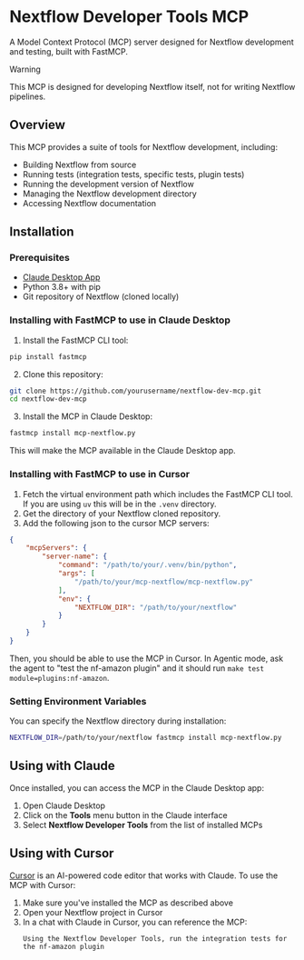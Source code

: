 # Nextflow Developer Tools MCP

A Model Context Protocol (MCP) server designed for Nextflow development and testing, built with FastMCP.

> [!WARNING]
> This MCP is designed for developing Nextflow itself, not for writing Nextflow pipelines.

## Overview

This MCP provides a suite of tools for Nextflow development, including:

- Building Nextflow from source
- Running tests (integration tests, specific tests, plugin tests)
- Running the development version of Nextflow
- Managing the Nextflow development directory
- Accessing Nextflow documentation

## Installation

### Prerequisites

- [Claude Desktop App](https://claude.ai/desktop)
- Python 3.8+ with pip
- Git repository of Nextflow (cloned locally)

### Installing with FastMCP to use in Claude Desktop

1. Install the FastMCP CLI tool:

```bash
pip install fastmcp
```

2. Clone this repository:

```bash
git clone https://github.com/yourusername/nextflow-dev-mcp.git
cd nextflow-dev-mcp
```

3. Install the MCP in Claude Desktop:

```bash
fastmcp install mcp-nextflow.py
```

This will make the MCP available in the Claude Desktop app.

### Installing with FastMCP to use in Cursor

1. Fetch the virtual environment path which includes the FastMCP CLI tool. If you are using `uv` this will be in the `.venv` directory.
1. Get the directory of your Nextflow cloned repository.
1. Add the following json to the cursor MCP servers:

```json
{
    "mcpServers": {
        "server-name": {
            "command": "/path/to/your/.venv/bin/python",
            "args": [
                "/path/to/your/mcp-nextflow/mcp-nextflow.py"
            ],
            "env": {
                "NEXTFLOW_DIR": "/path/to/your/nextflow"
            }
        }
    }
}
```

Then, you should be able to use the MCP in Cursor. In Agentic mode, ask the agent to "test the nf-amazon plugin" and it should run `make test module=plugins:nf-amazon`.

### Setting Environment Variables

You can specify the Nextflow directory during installation:

```bash
NEXTFLOW_DIR=/path/to/your/nextflow fastmcp install mcp-nextflow.py
```

## Using with Claude

Once installed, you can access the MCP in the Claude Desktop app:

1. Open Claude Desktop
2. Click on the **Tools** menu button in the Claude interface
3. Select **Nextflow Developer Tools** from the list of installed MCPs

## Using with Cursor

[Cursor](https://cursor.sh/) is an AI-powered code editor that works with Claude. To use the MCP with Cursor:

1. Make sure you've installed the MCP as described above
2. Open your Nextflow project in Cursor
3. In a chat with Claude in Cursor, you can reference the MCP:
   ```
   Using the Nextflow Developer Tools, run the integration tests for the nf-amazon plugin
   ```
